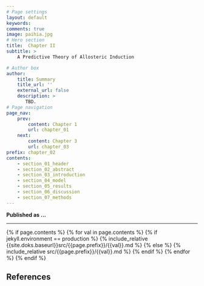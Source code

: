 ```yaml
---
# Page settings
layout: default
keywords:
comments: true
image: paihia.jpg
# Hero section
title:  Chapter II
subtitle: >  
    A Predictive Theory of Allosteric Induction

# Author box
author:
    title: Summary
    title_url: ''
    external_url: false
    description: >
       TBD.
# Page navigation
page_nav:
    prev:
        content: Chapter 1
        url: chapter_01
    next:
        content: Chapter 3
        url: chapter_03
prefix: chapter_02
contents:
    - section_01_header
    - section_02_abstract
    - section_03_introduction
    - section_04_model
    - section_05_results
    - section_06_discussion
    - section_07_methods
---
```


**Published as ...**
<hr/>
{% if page.contents %}
{% for val in page.contents %}
{% if jekyll.environment == production %}
{% include_relative {{site.doks.baseurl}}src/{{page.prefix}}/{{val}}.md %}
{% else %}
{% include_relative src/{{page.prefix}}/{{val}}.md %}
{% endif %}
{% endfor %}
{% endif %}

## References
